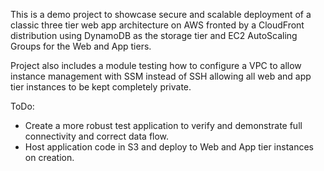 This is a demo project to showcase secure and scalable deployment of a classic three tier web app architecture on AWS fronted by a CloudFront distribution using DynamoDB as the storage tier and EC2 AutoScaling Groups for the Web and App tiers.

Project also includes a module testing how to configure a VPC to allow instance management with SSM instead of SSH allowing all web and app tier instances to be kept completely private.

ToDo:
  - Create a more robust test application to verify and demonstrate full connectivity and correct data flow.
  - Host application code in S3 and deploy to Web and App tier instances on creation.
